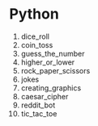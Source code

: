 # Python

1. dice_roll
2. coin_toss
3. guess_the_number
4. higher_or_lower
5. rock_paper_scissors
6. jokes
7. creating_graphics
8. caesar_cipher
9. reddit_bot
10. tic_tac_toe
